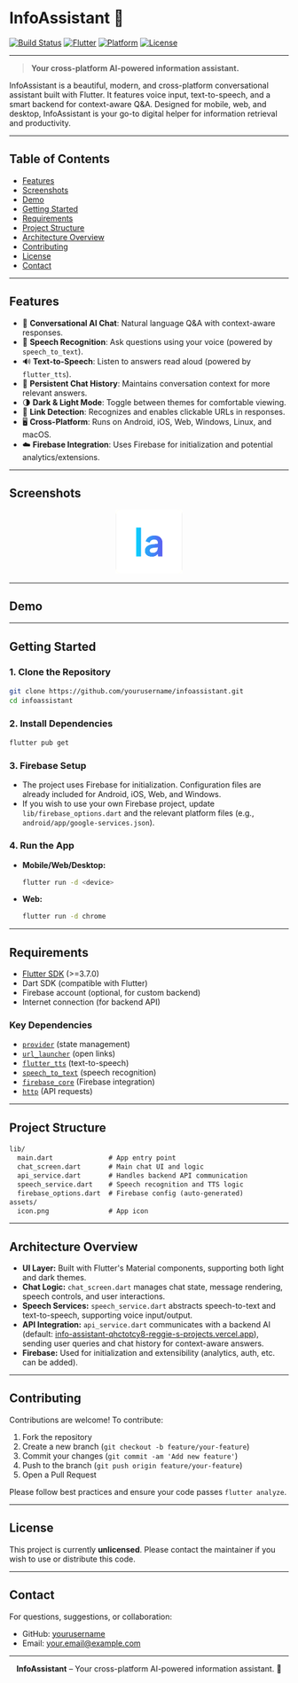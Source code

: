 # InfoAssistant 🚀

[![Build Status](https://img.shields.io/badge/build-passing-brightgreen)](https://github.com/yourusername/infoassistant/actions)
[![Flutter](https://img.shields.io/badge/flutter-3.7.0%2B-blue)](https://flutter.dev)
[![Platform](https://img.shields.io/badge/platform-android%20%7C%20ios%20%7C%20web%20%7C%20windows%20%7C%20macos%20%7C%20linux-blueviolet)](#)
[![License](https://img.shields.io/badge/license-unlicensed-lightgrey)](#license)

---

> **Your cross-platform AI-powered information assistant.**

InfoAssistant is a beautiful, modern, and cross-platform conversational assistant built with Flutter. It features voice input, text-to-speech, and a smart backend for context-aware Q&A. Designed for mobile, web, and desktop, InfoAssistant is your go-to digital helper for information retrieval and productivity.

---

## Table of Contents
- [Features](#features)
- [Screenshots](#screenshots)
- [Demo](#demo)
- [Getting Started](#getting-started)
- [Requirements](#requirements)
- [Project Structure](#project-structure)
- [Architecture Overview](#architecture-overview)
- [Contributing](#contributing)
- [License](#license)
- [Contact](#contact)

---

## Features
- 🤖 **Conversational AI Chat**: Natural language Q&A with context-aware responses.
- 🎤 **Speech Recognition**: Ask questions using your voice (powered by `speech_to_text`).
- 🔊 **Text-to-Speech**: Listen to answers read aloud (powered by `flutter_tts`).
- 💬 **Persistent Chat History**: Maintains conversation context for more relevant answers.
- 🌗 **Dark & Light Mode**: Toggle between themes for comfortable viewing.
- 🔗 **Link Detection**: Recognizes and enables clickable URLs in responses.
- 🖥️ **Cross-Platform**: Runs on Android, iOS, Web, Windows, Linux, and macOS.
- ☁️ **Firebase Integration**: Uses Firebase for initialization and potential analytics/extensions.

---

## Screenshots
<p align="center">
  <img src="assets/icon.png" alt="App Icon" width="120"/>
  <!-- Add more screenshots as needed -->
</p>

---

## Demo
<!-- Add a link to a demo video or GIF if available -->

---

## Getting Started

### 1. Clone the Repository
```bash
git clone https://github.com/yourusername/infoassistant.git
cd infoassistant
```

### 2. Install Dependencies
```bash
flutter pub get
```

### 3. Firebase Setup
- The project uses Firebase for initialization. Configuration files are already included for Android, iOS, Web, and Windows.
- If you wish to use your own Firebase project, update `lib/firebase_options.dart` and the relevant platform files (e.g., `android/app/google-services.json`).

### 4. Run the App
- **Mobile/Web/Desktop:**
  ```bash
  flutter run -d <device>
  ```
- **Web:**
  ```bash
  flutter run -d chrome
  ```

---

## Requirements
- [Flutter SDK](https://flutter.dev/docs/get-started/install) (>=3.7.0)
- Dart SDK (compatible with Flutter)
- Firebase account (optional, for custom backend)
- Internet connection (for backend API)

### Key Dependencies
- [`provider`](https://pub.dev/packages/provider) (state management)
- [`url_launcher`](https://pub.dev/packages/url_launcher) (open links)
- [`flutter_tts`](https://pub.dev/packages/flutter_tts) (text-to-speech)
- [`speech_to_text`](https://pub.dev/packages/speech_to_text) (speech recognition)
- [`firebase_core`](https://pub.dev/packages/firebase_core) (Firebase integration)
- [`http`](https://pub.dev/packages/http) (API requests)

---

## Project Structure
```
lib/
  main.dart              # App entry point
  chat_screen.dart       # Main chat UI and logic
  api_service.dart       # Handles backend API communication
  speech_service.dart    # Speech recognition and TTS logic
  firebase_options.dart  # Firebase config (auto-generated)
assets/
  icon.png               # App icon
```

---

## Architecture Overview
- **UI Layer:** Built with Flutter's Material components, supporting both light and dark themes.
- **Chat Logic:** `chat_screen.dart` manages chat state, message rendering, speech controls, and user interactions.
- **Speech Services:** `speech_service.dart` abstracts speech-to-text and text-to-speech, supporting voice input/output.
- **API Integration:** `api_service.dart` communicates with a backend AI (default: [info-assistant-qhctotcy8-reggie-s-projects.vercel.app](https://info-assistant-qhctotcy8-reggie-s-projects.vercel.app)), sending user queries and chat history for context-aware answers.
- **Firebase:** Used for initialization and extensibility (analytics, auth, etc. can be added).

---

## Contributing
Contributions are welcome! To contribute:
1. Fork the repository
2. Create a new branch (`git checkout -b feature/your-feature`)
3. Commit your changes (`git commit -am 'Add new feature'`)
4. Push to the branch (`git push origin feature/your-feature`)
5. Open a Pull Request

Please follow best practices and ensure your code passes `flutter analyze`.

---

## License
This project is currently **unlicensed**. Please contact the maintainer if you wish to use or distribute this code.

---

## Contact
For questions, suggestions, or collaboration:
- GitHub: [yourusername](https://github.com/yourusername)
- Email: your.email@example.com

---

<p align="center"><b>InfoAssistant</b> – Your cross-platform AI-powered information assistant. 🤖</p>
